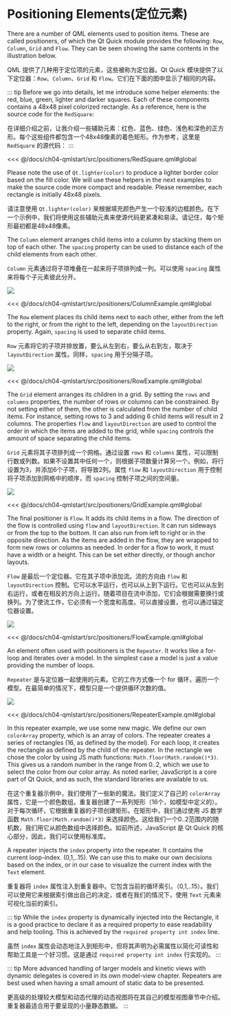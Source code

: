 # Positioning Elements(定位元素)

There are a number of QML elements used to position items. These are called positioners, of which the Qt Quick module provides the following: `Row`, `Column`, `Grid` and `Flow`. They can be seen showing the same contents in the illustration below.

QML 提供了几种用于定位项的元素，这些被称为定位器。Qt Quick 模块提供了以下定位器：`Row`、`Column`、`Grid` 和 `Flow`。它们在下面的图中显示了相同的内容。


::: tip
Before we go into details, let me introduce some helper elements: the red, blue, green, lighter and darker squares. Each of these components contains a 48x48 pixel colorized rectangle. As a reference, here is the source code for the `RedSquare`:

在详细介绍之前，让我介绍一些辅助元素：红色、蓝色、绿色、浅色和深色的正方形。每个这些组件都包含一个48x48像素的着色矩形。作为参考，这里是 `RedSquare` 的源代码：
:::

<<< @/docs/ch04-qmlstart/src/positioners/RedSquare.qml#global

Please note the use of `Qt.lighter(color)` to produce a lighter border color based on the fill color. We will use these helpers in the next examples to make the source code more compact and readable. Please remember, each rectangle is initially 48x48 pixels.

请注意使用 `Qt.lighter(color)` 来根据填充颜色产生一个较浅的边框颜色。在下一个示例中，我们将使用这些辅助元素来使源代码更紧凑和易读。请记住，每个矩形最初都是48x48像素。

The `Column` element arranges child items into a column by stacking them on top of each other. The `spacing` property can be used to distance each of the child elements from each other.

`Column` 元素通过将子项堆叠在一起来将子项排列成一列。可以使用 `spacing` 属性来将每个子元素彼此分开。

![](./assets/column.png)

<<< @/docs/ch04-qmlstart/src/positioners/ColumnExample.qml#global

The `Row` element places its child items next to each other, either from the left to the right, or from the right to the left, depending on the `layoutDirection` property. Again, `spacing` is used to separate child items.

`Row` 元素将它的子项并排放置，要么从左到右，要么从右到左，取决于 `layoutDirection` 属性。同样，`spacing` 用于分隔子项。

![](./assets/row.png)

<<< @/docs/ch04-qmlstart/src/positioners/RowExample.qml#global

The `Grid` element arranges its children in a grid. By setting the `rows` and `columns` properties, the number of rows or columns can be constrained. By not setting either of them, the other is calculated from the number of child items. For instance, setting rows to 3 and adding 6 child items will result in 2 columns. The properties `flow` and `layoutDirection` are used to control the order in which the items are added to the grid, while `spacing` controls the amount of space separating the child items.

`Grid` 元素将其子项排列成一个网格。通过设置 `rows` 和 `columns` 属性，可以限制行数或列数。如果不设置其中任何一个，则根据子项数量计算另一个。例如，将行设置为3，并添加6个子项，将导致2列。属性 `flow` 和 `layoutDirection` 用于控制将子项添加到网格中的顺序，而 `spacing` 控制子项之间的空间量。

![](./assets/grid.png)

<<< @/docs/ch04-qmlstart/src/positioners/GridExample.qml#global

The final positioner is `Flow`. It adds its child items in a flow. The direction of the flow is controlled using `flow` and `layoutDirection`. It can run sideways or from the top to the bottom. It can also run from left to right or in the opposite direction. As the items are added in the flow, they are wrapped to form new rows or columns as needed. In order for a flow to work, it must have a width or a height. This can be set either directly, or though anchor layouts.

`Flow` 是最后一个定位器。它在其子项中添加流。流的方向由 `flow` 和 `layoutDirection` 控制。它可以水平运行，也可以从上到下运行。它也可以从左到右运行，或者在相反的方向上运行。随着项目在流中添加，它们会根据需要换行或换列。为了使流工作，它必须有一个宽度和高度。可以直接设置，也可以通过锚定位器设置。

![](./assets/flow.png)

<<< @/docs/ch04-qmlstart/src/positioners/FlowExample.qml#global

An element often used with positioners is the `Repeater`. It works like a for-loop and iterates over a model. In the simplest case a model is just a value providing the number of loops.

`Repeater` 是与定位器一起使用的元素。它的工作方式像一个 for 循环，遍历一个模型。在最简单的情况下，模型只是一个提供循环次数的值。

![](./assets/repeater.png)

<<< @/docs/ch04-qmlstart/src/positioners/RepeaterExample.qml#global

In this repeater example, we use some new magic. We define our own `colorArray` property, which is an array of colors. The repeater creates a series of rectangles (16, as defined by the model). For each loop, it creates the rectangle as defined by the child of the repeater. In the rectangle we chose the color by using JS math functions: `Math.floor(Math.random()*3)`. This gives us a random number in the range from 0..2, which we use to select the color from our color array. As noted earlier, JavaScript is a core part of Qt Quick, and as such, the standard libraries are available to us.

在这个重复器示例中，我们使用了一些新的魔法。我们定义了自己的 `colorArray` 属性，它是一个颜色数组。重复器创建了一系列矩形（16个，如模型中定义的）。对于每次循环，它根据重复器的子项创建矩形。在矩形中，我们通过使用 JS 数学函数 `Math.floor(Math.random()*3)` 来选择颜色。这给我们一个0..2范围内的随机数，我们用它从颜色数组中选择颜色。如前所述，JavaScript 是 Qt Quick 的核心部分，因此，我们可以使用标准库。

A repeater injects the `index` property into the repeater. It contains the current loop-index. (0,1,..15). We can use this to make our own decisions based on the index, or in our case to visualize the current index with the `Text` element. 

重复器将 `index` 属性注入到重复器中。它包含当前的循环索引。（0,1,..15）。我们可以使用它来根据索引做出自己的决定，或者在我们的情况下，使用 `Text` 元素来可视化当前的索引。

::: tip
While the `index` property is dynamically injected into the Rectangle, it is a good practice to declare it as a required property to ease readability and help tooling. This is achieved by the `required property int index` line. 

虽然 `index` 属性会动态地注入到矩形中，但将其声明为必需属性以简化可读性和帮助工具是一个好习惯。这是通过 `required property int index` 行实现的。
:::

::: tip
More advanced handling of larger models and kinetic views with dynamic delegates is covered in its own model-view chapter. Repeaters are best used when having a small amount of static data to be presented.

更高级的处理较大模型和动态代理的动态视图将在其自己的模型视图章节中介绍。重复器最适合用于要呈现的小量静态数据。
:::

